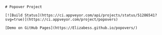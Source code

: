     # Popover Project

    [![Build Status](https://ci.appveyor.com/api/projects/status/51286541?svg=true)](https://ci.appveyor.com/project/popovers)

    [Demo on GitHub Pages](https://Elizabess.github.io/popovers/)
    
